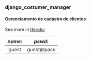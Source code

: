 ### django_costumer_manager
#### Gerenciamento de cadastro de clientes
See more in [Heroku](https://crmmngcli.herokuapp.com/login/?next=/)

*name:* | *pswd:* 
:-----: | :-----:
guest | guest@pass